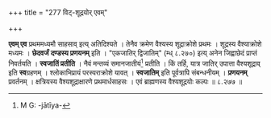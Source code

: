 +++
title = "277 विट्-शूद्रयोर् एवम्"

+++


**एवम् एव** प्रथममध्यमौ साहसाव् इत्य् अतिदिश्यते । तेनैव क्रमेण वैश्यस्य शूद्राक्रोशे प्रथमः । शूद्रस्य वैश्याक्रोशे मध्यमः । **छेदवर्जं** **दण्डस्य प्रणयनम्** इति । "एकजातिर् द्विजातिम्" (म्ध् ८.२७०) इत्य् अनेन जिह्वाछेदं प्राप्तं निवर्तयति । **स्वजातिं प्रतीति** । नैवं मन्तव्यं समानजातीयं[^२१८] प्रतीति । किं तर्हि, यात्र जातिर् उपात्ता वैश्यशूद्राव् इति **स्व**ग्रहणम् । श्लोकाभिप्रायं परस्पराक्रोशे यावत् । **स्वजातिम्** इति पूर्वत्रापि संबन्धनीयम् । **प्रणयनम्** प्रवर्तनम् । क्षत्रियस्य वैश्यशूद्राक्षारणे प्रथमार्धसाहसः । एवं ब्राह्मणस्य वैश्यशूद्रयोः कल्पः ॥ ८.२७७ ॥


[^२१८]:
     M G: -jātīya-